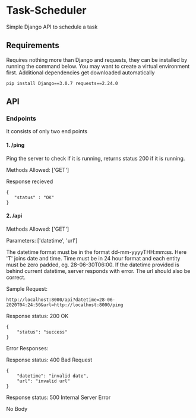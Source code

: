 # Task-Scheduler
Simple Django API to schedule a task

## Requirements
Requires nothing more than Django and requests, they can be installed by running the command below. You may want to create a virtual environment first. Additional dependencies get downloaded automatically
```
pip install Django==3.0.7 requests==2.24.0
```

## API
### Endpoints
It consists of only two end points 
#### 1. /ping

Ping the server to check if it is running, returns status 200 if it is running.

Methods Allowed: ['GET']

Response recieved
```
{
   "status" : "OK"
}
```

#### 2. /api
Methods Allowed: ['GET']

Parameters: ['datetime', 'url']

The datetime format must be in the format dd-mm-yyyyTHH:mm:ss. Here 'T' joins date and time. Time must be in 24 hour format and each entity must be zero padded, eg. 28-06-30T06:00.
If the datetime provided is behind current datetime, server responds with error. The url should also be correct.

Sample Request:

```
http://localhost:8000/api?datetime=28-06-2020T04:24:50&url=http://localhost:8000/ping
```

Response status: 200 OK
```
{
    "status": "success"
}
```

Error Responses:

Response status: 400 Bad Request
```
{
    "datetime": "invalid date",
    "url": "invalid url"
}
```
Response status: 500 Internal Server Error

No Body



